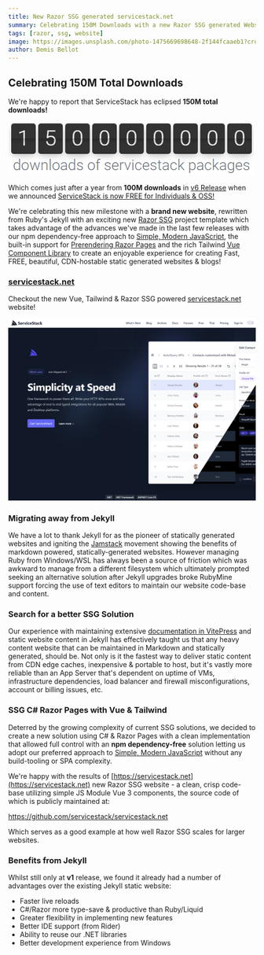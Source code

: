 ```yaml
---
title: New Razor SSG generated servicestack.net
summary: Celebrating 150M Downloads with a new Razor SSG generated Website
tags: [razor, ssg, website]
image: https://images.unsplash.com/photo-1475669698648-2f144fcaaeb1?crop=entropy&fit=crop&h=1000&w=2000
author: Demis Bellot
---
```


## Celebrating 150M Total Downloads

We're happy to report that ServiceStack has eclipsed **150M total downloads!**

<div class="my-16 flex mx-auto justify-center">
   <a href="https://www.nuget.org/profiles/servicestack"><img class="w-96" src="/img/posts/razor-ssg/150M-downloads.png"></a>
</div>

Which comes just after a year from **100M downloads** in [v6 Release](https://docs.servicestack.net/releases/v6_0) when we announced 
[ServiceStack is now FREE for Individuals & OSS!](https://servicestack.net/free)

We're celebrating this new milestone with a **brand new website**, rewritten from Ruby's Jekyll with an exciting new 
[Razor SSG](https://razor-ssg.web-templates.io) project template which takes advantage of the advances we've made in the last few releases 
with our npm dependency-free approach to [Simple, Modern JavaScript](/posts/javascript), 
the built-in support for
[Prerendering Razor Pages](/posts/prerendering) and the rich Tailwind 
[Vue Component Library](https://docs.servicestack.net/vue/)
to create an enjoyable experience for creating Fast, FREE, beautiful, CDN-hostable static generated websites & blogs!

<div class="not-prose my-16 px-4 sm:px-6">
<div class="text-center"><h3 id="new-website" class="text-4xl sm:text-5xl md:text-6xl tracking-tight font-extrabold text-gray-900">
    <a class="text-indigo-600 hover:text-indigo-600" href="https://servicestack.net">servicestack.net</a>
</h3></div>
<p class="mx-auto mt-5 max-w-prose text-xl text-gray-500">
    Checkout the new Vue, Tailwind & Razor SSG powered <a class="text-indigo-600 hover:text-indigo-600" href="https://servicestack.net">servicestack.net</a> website!
</p>
<div class="my-8">
<a href="https://servicestack.net" class="not-prose max-w-4xl"><div class="block flex justify-center shadow hover:shadow-lg rounded"><img class="" src="/img/whatsnew/v6.8/servicestack.net-home-1440.png"></div></a>
</div></div>

### Migrating away from Jekyll

We have a lot to thank Jekyll for as the pioneer of statically generated websites and igniting the [Jamstack](https://jamstack.org) movement
showing the benefits of markdown powered, statically-generated websites. However managing Ruby from Windows/WSL has always been a source of friction
which was awkward to manage from a different filesystem which ultimately prompted seeking an alternative solution after Jekyll upgrades broke RubyMine
support forcing the use of text editors to maintain our website code-base and content.

### Search for a better SSG Solution

Our experience with maintaining extensive [documentation in VitePress](https://servicestack.net/posts/jekyll-to-vitepress) and static website
content in Jekyll has effectively taught us that any heavy content website that can be maintained in Markdown and statically generated, should be.
Not only is it the fastest way to deliver static content from CDN edge caches, inexpensive & portable to host,
but it's vastly more reliable than an App Server that's dependent on uptime of VMs, infrastructure dependencies, load balancer and firewall misconfigurations,
account or billing issues, etc.

### SSG C# Razor Pages with Vue & Tailwind

Deterred by the growing complexity of current SSG solutions, we decided to create a new solution using C# & Razor Pages
with a clean implementation that allowed full control with an **npm dependency-free** solution letting us adopt our preferred approach to
[Simple, Modern JavaScript](/posts/javascript) without any build-tooling or SPA complexity.

We're happy with the results of [https://servicestack.net](https://servicestack.net) new Razor SSG website -
a clean, crisp code-base utilizing simple JS Module Vue 3 components, the source code of which is publicly maintained at:

<div class="my-8 flex justify-center">
    <a class="text-3xl text-indigo-600 hover:text-indigo-800" href="https://github.com/servicestack/servicestack.net">https://github.com/servicestack/servicestack.net</a>
</div>

Which serves as a good example at how well Razor SSG scales for larger websites.

### Benefits from Jekyll

Whilst still only at **v1** release, we found it already had a number of advantages over the existing Jekyll static website:

- Faster live reloads
- C#/Razor more type-save & productive than Ruby/Liquid
- Greater flexibility in implementing new features
- Better IDE support (from Rider)
- Ability to reuse our .NET libraries
- Better development experience from Windows